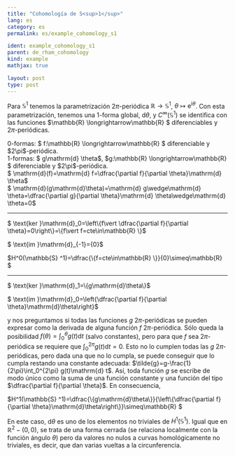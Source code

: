 ```yaml
---
title: "Cohomología de S<sup>1</sup>"
lang: es
category: es
permalink: es/example_cohomology_s1

ident: example_cohomology_s1
parent: de_rham_cohomology
kind: example
mathjax: true

layout: post
type: post
---
```


Para $\mathbb{S}  ^1$ tenemos la parametrización $2\pi$-periódica $\mathbb{R} \longrightarrow\mathbb{S}  ^1$, $\theta\longmapsto \mathrm{e}^{\mathrm{i}\theta}$. Con esta parametrización, tenemos una 1-forma global, $\mathrm{d} \theta$, y $C^{\infty}(\mathbb{S}  ^1)$ se identifica con las funciones $\mathbb{R} \longrightarrow\mathbb{R} $ diferenciables y $2\pi$-periódicas.

<div class="simplebox">
0-formas: $ f:\mathbb{R} \longrightarrow\mathbb{R} $ diferenciable y $2\pi$-periódica.<br>
1-formas: $ g\mathrm{d} \theta$, $g:\mathbb{R} \longrightarrow\mathbb{R} $ diferenciable y $2\pi$-periódica.<br>
$ \mathrm{d}(f)=\mathrm{d} f=\dfrac{\partial f}{\partial \theta}\mathrm{d} \theta$<br>
$ \mathrm{d}(g\mathrm{d}\theta)=\mathrm{d} g\wedge\mathrm{d} \theta=\dfrac{\partial g}{\partial \theta}\mathrm{d} \theta\wedge\mathrm{d} \theta=0$
</div>

-----------------

<div class="simplebox">
$ \text{ker }\mathrm{d}_0=\left\{f\vert \dfrac{\partial f}{\partial \theta}=0\right\}=\{f\vert f=cte\in\mathbb{R} \}$<br>

$ \text{im }\mathrm{d}_{-1}=\{0\}$
</div>


<div class="bluebox">
    $H^0(\mathbb{S}  ^1)=\dfrac{\{f=cte\in\mathbb{R} \}}{0}\simeq\mathbb{R} $
</div>

------------------------

<div class="simplebox">
$ \text{ker }\mathrm{d}_1=\{g\mathrm{d}\theta\}$

$ \text{im }\mathrm{d}_0=\left\{\dfrac{\partial f}{\partial \theta}\mathrm{d}\theta\right\}$
</div>

y nos preguntamos si todas las funciones $g$ $2\pi$-periódicas se pueden expresar como la derivada de alguna función $f$ $2\pi$-periódica. Sólo queda la posibilidad $f(\theta)=\int_0^\theta g(t)\mathrm{d} t$ (salvo constantes), pero para que $f$ sea $2\pi$-periódica se requiere que $\int_0^{2\pi} g(t)\mathrm{d} t=0$. Esto no lo cumplen todas las $g$ $2\pi$-periódicas, pero dada una que no lo cumpla, se puede conseguir que lo cumpla restando una constante adecuada: $\tilde{g}=g-\frac{1}{2\pi}\int_0^{2\pi} g(t)\mathrm{d} t$. Así, toda función $g$ se escribe de modo único como la suma de una función constante y una función del tipo $\dfrac{\partial f}{\partial \theta}$. En consecuencia,

<div class="bluebox">
    $H^1(\mathbb{S}  ^1)=\dfrac{\{g\mathrm{d}\theta\}}{\left\{\dfrac{\partial f}{\partial \theta}\mathrm{d}\theta\right\}}\simeq\mathbb{R} $
</div>

En este caso, $\mathrm{d}\theta$ es uno de los elementos no triviales de $H^1(\mathbb{S}  ^1)$. Igual que en $\mathbb{R} ^2-(0,0)$, se trata de una forma cerrada (se relaciona localmente con la función ángulo $\theta$) pero da valores no nulos a curvas homológicamente no triviales, es decir, que dan varias vueltas a la circunferencia.